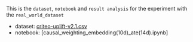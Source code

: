 This is the `dataset`, `notebook` and `result analysis` for the experiment with the `real_world_dataset`

- dataset: [criteo-uplift-v2.1.csv](https://1drv.ms/u/s!AuZMIQsKXGynq4lSIGaY3wZGUHBXXQ?e=lM9pAm)
- notebook: [causal_weighting_embedding(10d)_ate(14d).ipynb]
